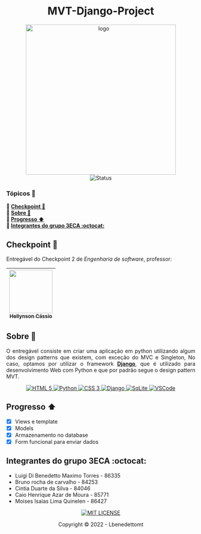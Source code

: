 <h1 align="center">MVT-Django-Project</h1>
<p align="center">
    <img src="https://icts.io/wp-content/uploads/2020/04/django_final.png" alt="logo" width="400"><br>
    <img src="http://img.shields.io/badge/status-finalizado-brightgreen?style=for-the-badge" alt="Status">
</p>

### Tópicos :large_blue_diamond:
**:small_blue_diamond: [Checkpoint :bookmark_tabs:](#Checkpoint-bookmark_tabs)**  
**:small_blue_diamond: [Sobre :book:](#sobre-book)**  
**:small_blue_diamond: [Progresso :arrow_up:](#progresso-arrow_up)**  
**:small_blue_diamond: [Integrantes do grupo 3ECA :octocat:](#integrantes-do-grupo-3eca-octocat)**

## Checkpoint :bookmark_tabs:
Entregável do Checkpoint 2 de *Engenharia de software*, professor:

| [<img src="https://media-exp1.licdn.com/dms/image/C4D03AQHf50X-Zr9OGw/profile-displayphoto-shrink_800_800/0/1595695529426?e=1671667200&v=beta&t=59neuUsh3UJq8d_u7zQrR3OVVgHDsKKq6GJnCxYCG-U" width=115><br><sub>Hellynson Cássio</sub>](https://www.linkedin.com/in/hellynson-cássio-18601539/) | 
| :---: 

## Sobre :book:
<p align="justify">
    O entregável consiste em criar uma aplicação em python utilizando algum dos design patterns que existem, com exceção do MVC e Singleton, No caso, optamos por utilizar
    o framework <Strong><a href="https://www.djangoproject.com" target="_blank">Django</a></Strong>, que é utilizado para desenvolvimento Web com Python e que por padrão segue o
    design pattern MVT.
</p>
<p align="center">
    <a href="https://developer.mozilla.org/docs/Web/HTML" target="_blank">
        <img src="https://img.shields.io/badge/html5-%23E34F26.svg?style=for-the-badge&logo=html5&logoColor=white" alt="HTML 5">
    </a>
    <a href="https://developer.mozilla.org/pt-BR/docs/Glossary/Python" target="_blank">
        <img src="https://img.shields.io/badge/python-%23323330.svg?style=for-the-badge&logo=python" alt="Python">
    </a>
    <a href="https://developer.mozilla.org/docs/Web/CSS" target="_blank">
        <img src="https://img.shields.io/badge/css3-%231572B6.svg?style=for-the-badge&logo=css3&logoColor=white" alt="CSS 3">
    </a>
    <a href="https://www.djangoproject.com" target="_blank">
        <img src="https://img.shields.io/badge/Django-092E20?style=for-the-badge&logo=django&logoColor=white" alt="Django">
    </a>
    <a href="https://sqlitebrowser.org" target="_blank">
        <img src="https://img.shields.io/badge/SQLite-07405E?style=for-the-badge&logo=sqlite&logoColor=white" alt="SqLite">
    </a>
    <a href="https://code.visualstudio.com" target="_blank">
        <img src="https://img.shields.io/badge/Visual_Studio_Code-0078D4?style=for-the-badge&logo=visual%20studio%20code&logoColor=white" alt="VSCode">
    </a>
</p>

## Progresso :arrow_up:
- [X] Views e template
- [X] Models
- [X] Armazenamento no database
- [X] Form funcional para enviar dados

## Integrantes do grupo 3ECA :octocat:
- Luigi Di Benedetto Maximo Torres - 86335
- Bruno rocha de carvalho - 84253
- Cintia Duarte da Silva - 84046
- Caio Henrique Azar de Moura - 85771
- Moises Isaias Lima Quinelen - 86427

<p align="center">
    <a href="./LICENSE" target="_blank">
        <img src="https://img.shields.io/github/license/lcesadm/inh-gpsar-web?style=for-the-badge" alt="MIT LICENSE">
    </a>
</p>

<p align="center">
    Copyright © 2022 - Lbenedettomt
</p>